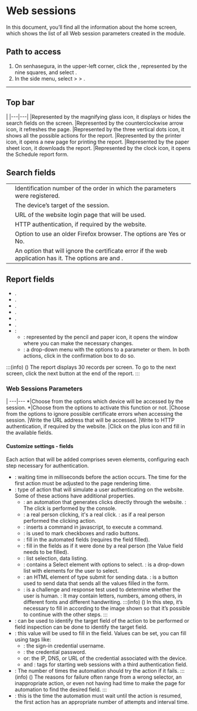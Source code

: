 # Web sessions 

In this document, you’ll find all the information about the  home screen, which shows the list of all Web session parameters created in the  module.

## Path to access

1. On senhasegura, in the upper-left corner, click the , represented by the nine squares, and select .
2. In the side menu, select  >  > .

---
## Top bar
|
|---|---|
|Represented by the magnifying glass icon, it displays or hides the search fields on the screen.
|Represented by the counterclockwise arrow icon, it refreshes the page.
|Represented by the three vertical dots icon, it shows all the possible actions for the report.
|Represented by the printer icon, it opens a new page for printing the report.
|Represented by the paper sheet icon, it downloads the report.
|Represented by the clock icon, it opens the Schedule report form.

## Search fields
| | |
|---|---|
| | Identification number of the order in which the parameters were registered.|
| | The device’s target of the session.|
| | URL of the website login page that will be used.|
| | HTTP authentication, if required by the website.|
| | Option to use an older Firefox browser. The options are Yes or No.|
|  | An option that will ignore the certificate error if the web application has it. The options are  and . |


## Report fields

* .
* .
* .
* .
* .
* .
* :
    * : represented by the pencil and paper icon, it opens the  window where you can make the necessary changes.
    * : a drop-down menu with the options to  a parameter or  them. In both actions, click  in the confirmation box to do so.

:::(info) ()
The report displays 30 records per screen. To go to the next screen, click the next button at the end of the report.
:::

### Web Sessions Parameters

|
---|---
*|Choose from the options which device will be accessed by the session.
*|Choose from the options to activate this function or not.
|Choose from the options to ignore possible certificate errors when accessing the session.
|Write the URL address that will be accessed.
|Write to HTTP authentication, if required by the website.
|Click on the plus icon and fill in the available fields. 


#### Customize settings - fields
Each action that will be added comprises seven elements, configuring each step necessary for authentication.

* : waiting time in milliseconds before the action occurs. The time for the first action must be adjusted to the page rendering time.
* : type of action that will simulate a user authenticating on the website. Some of these actions have additional properties.
    * : an automation that generates clicks directly through the website. : The click is performed by the console.
    * : a real person clicking, it's a real click. : as if a real person performed the clicking action.
    * : inserts a command in javascript, to execute a command.
    * : is used to mark checkboxes and radio buttons.
    * : fill in the automated fields (requires the  field filled).
    * : fill in the fields as if it were done by a real person (the Value field needs to be filled).
    * : list selection, data listing.
    * : contains a Select element with options to select. : is a drop-down list with elements for the user to select.
    * : an HTML element of type submit for sending data. : is a button used to send data that sends all the values ​​filled in the form.
    * : is a challenge and response test used to determine whether the user is human. : It may contain letters, numbers, among others, in different fonts and different handwriting.
        :::(info) ()
        In this step, it’s necessary to fill in according to the image shown so that it’s possible to continue with the other steps.
        :::
* : can be used  to identify the target field of the action to be performed or field inspection can be done to identify the target field.
* : this value will be used to fill in the field. Values ​​can be set, you can fill using tags like:
    * : the sign-in credential username.
    * : the credential password.
    *  or: the IP, DNS, or URL of the credential associated with the device.
    *  and : tags for starting web sessions with a third authentication field.
* : The number of times the automation should try the action if it fails.
    :::(info) ()
    The reasons for failure often range from a wrong selector, an inappropriate action, or even not having had time to make the page for automation to find the desired field.
    :::
* : this is the time the automation must wait until the action is resumed, the first action has an appropriate number of attempts and interval time.